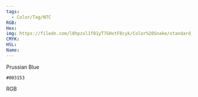 ```yaml
---
tags:
  - Color/Tag/NTC
RGB:
Hex:
img: https://filedn.com/l0hpzxl1f01yT7GHxtF8cyk/Color%20Snake/standard_csv_to_svg/003153.svg
CMYK:
HSL:
Name:
---
```

Prussian Blue
```palette
#003153
```
RGB
